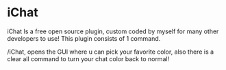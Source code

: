 # iChat
iChat Is a free open source plugin, custom coded by myself for many other developers to use! This plugin consists of 1 command.

/iChat, opens the GUI where u can pick your favorite color, also there is a clear all command to turn your chat color back to normal! 
